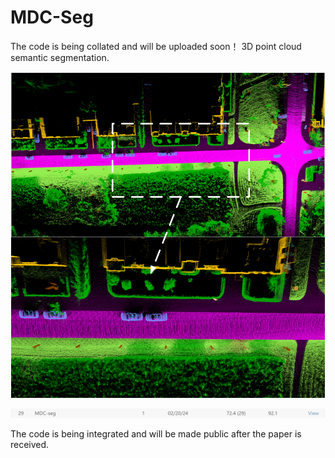 # MDC-Seg
The code is being collated and will be uploaded soon！
3D point cloud semantic segmentation.

![image](https://github.com/OYgreat-river/MDC-Seg/blob/main/pictures/github3.png)

![image](https://github.com/OYgreat-river/MDC-Seg/blob/main/pictures/GitHub2.png)

The code is being integrated and will be made public after the paper is received.
